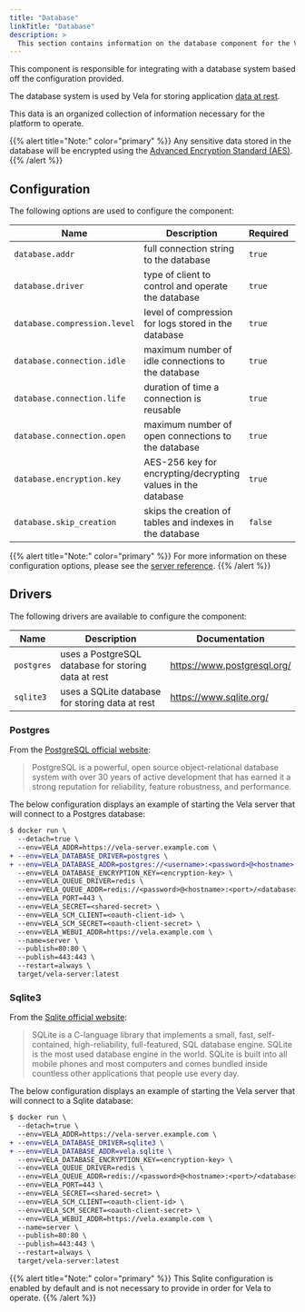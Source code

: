 ```yaml
---
title: "Database"
linkTitle: "Database"
description: >
  This section contains information on the database component for the Vela server.
---
```


This component is responsible for integrating with a database system based off the configuration provided.

The database system is used by Vela for storing application [data at rest](https://en.wikipedia.org/wiki/Data_at_rest).

This data is an organized collection of information necessary for the platform to operate.

{{% alert title="Note:" color="primary" %}}
Any sensitive data stored in the database will be encrypted using the [Advanced Encryption Standard (AES)](https://en.wikipedia.org/wiki/Advanced_Encryption_Standard).
{{% /alert %}}

## Configuration

The following options are used to configure the component:

| Name                         | Description                                                      | Required | Default       | Environment Variables                                             |
| ---------------------------- | ---------------------------------------------------------------- | -------- | ------------- | ----------------------------------------------------------------- |
| `database.addr`              | full connection string to the database                           | `true`   | `sqlite3`     | `DATABASE_ADDR`<br>`VELA_DATABASE_ADDR`                           |
| `database.driver`            | type of client to control and operate the database               | `true`   | `vela.sqlite` | `DATABASE_DRIVER`<br>`VELA_DATABASE_DRIVER`                       |
| `database.compression.level` | level of compression for logs stored in the database             | `true`   | `3`           | `DATABASE_COMPRESSION_LEVEL`<br>`VELA_DATABASE_COMPRESSION_LEVEL` |
| `database.connection.idle`   | maximum number of idle connections to the database               | `true`   | `2`           | `DATABASE_CONNECTION_IDLE`<br>`VELA_DATABASE_CONNECTION_IDLE`     |
| `database.connection.life`   | duration of time a connection is reusable                        | `true`   | `30m`         | `DATABASE_CONNECTION_LIFE`<br>`VELA_DATABASE_CONNECTION_LIFE`     |
| `database.connection.open`   | maximum number of open connections to the database               | `true`   | `0`           | `DATABASE_CONNECTION_OPEN`<br>`VELA_DATABASE_CONNECTION_OPEN`     |
| `database.encryption.key`    | AES-256 key for encrypting/decrypting values in the database     | `true`   | `N/A`         | `DATABASE_ENCRYPTION_KEY`<br>`VELA_DATABASE_ENCRYPTION_KEY`       |
| `database.skip_creation`     | skips the creation of tables and indexes in the database         | `false`  | `false`       | `DATABASE_SKIP_CREATION`<br>`VELA_DATABASE_SKIP_CREATION`         |

{{% alert title="Note:" color="primary" %}}
For more information on these configuration options, please see the [server reference](/docs/installation/server/reference/).
{{% /alert %}}

## Drivers

The following drivers are available to configure the component:

| Name       | Description                                         | Documentation               |
| ---------- | --------------------------------------------------- | --------------------------- |
| `postgres` | uses a PostgreSQL database for storing data at rest | https://www.postgresql.org/ |
| `sqlite3`  | uses a SQLite database for storing data at rest     | https://www.sqlite.org/     |

### Postgres

From the [PostgreSQL official website](https://www.postgresql.org/):

> PostgreSQL is a powerful, open source object-relational database system with over 30 years of active development that has earned it a strong reputation for reliability, feature robustness, and performance.

The below configuration displays an example of starting the Vela server that will connect to a Postgres database:

```diff
$ docker run \
  --detach=true \
  --env=VELA_ADDR=https://vela-server.example.com \
+ --env=VELA_DATABASE_DRIVER=postgres \
+ --env=VELA_DATABASE_ADDR=postgres://<username>:<password>@<hostname>:<port>/<database> \
  --env=VELA_DATABASE_ENCRYPTION_KEY=<encryption-key> \
  --env=VELA_QUEUE_DRIVER=redis \
  --env=VELA_QUEUE_ADDR=redis://<password>@<hostname>:<port>/<database> \
  --env=VELA_PORT=443 \
  --env=VELA_SECRET=<shared-secret> \
  --env=VELA_SCM_CLIENT=<oauth-client-id> \
  --env=VELA_SCM_SECRET=<oauth-client-secret> \
  --env=VELA_WEBUI_ADDR=https://vela.example.com \
  --name=server \
  --publish=80:80 \
  --publish=443:443 \
  --restart=always \
  target/vela-server:latest
```

### Sqlite3

From the [Sqlite official website](https://www.sqlite.org/):

> SQLite is a C-language library that implements a small, fast, self-contained, high-reliability, full-featured, SQL database engine. SQLite is the most used database engine in the world. SQLite is built into all mobile phones and most computers and comes bundled inside countless other applications that people use every day.

The below configuration displays an example of starting the Vela server that will connect to a Sqlite database:

```diff
$ docker run \
  --detach=true \
  --env=VELA_ADDR=https://vela-server.example.com \
+ --env=VELA_DATABASE_DRIVER=sqlite3 \
+ --env=VELA_DATABASE_ADDR=vela.sqlite \
  --env=VELA_DATABASE_ENCRYPTION_KEY=<encryption-key> \
  --env=VELA_QUEUE_DRIVER=redis \
  --env=VELA_QUEUE_ADDR=redis://<password>@<hostname>:<port>/<database> \
  --env=VELA_PORT=443 \
  --env=VELA_SECRET=<shared-secret> \
  --env=VELA_SCM_CLIENT=<oauth-client-id> \
  --env=VELA_SCM_SECRET=<oauth-client-secret> \
  --env=VELA_WEBUI_ADDR=https://vela.example.com \
  --name=server \
  --publish=80:80 \
  --publish=443:443 \
  --restart=always \
  target/vela-server:latest
```

{{% alert title="Note:" color="primary" %}}
This Sqlite configuration is enabled by default and is not necessary to provide in order for Vela to operate.
{{% /alert %}}